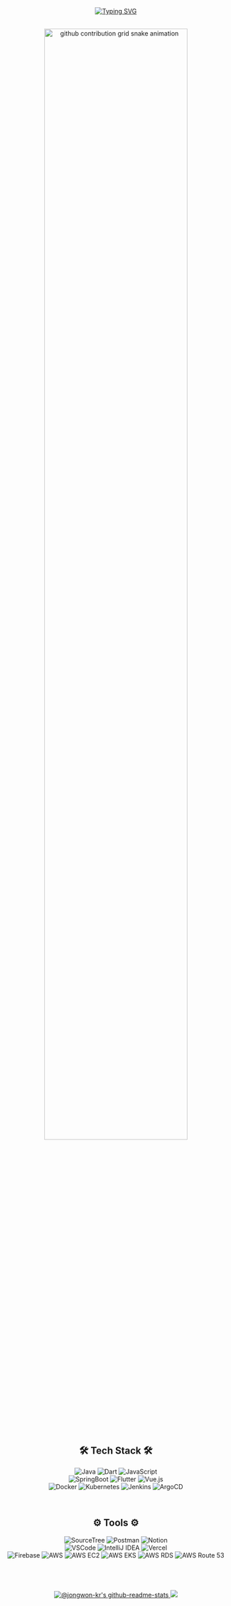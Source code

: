 <div align="center">
  <a href="https://github.com/jongwon-kr">
    <img src="https://readme-typing-svg.demolab.com?font=Fira+Code&weight=500&size=30&duration=2000&pause=1000&color=FFD200&center=true&vCenter=true&width=435&lines=Hello!!;I'm+Jongwon;Welcome+to+my+GitHub" alt="Typing SVG" />
  </a>
</div>

<br>

<p align="center">
  <picture>
    <source
      media="(prefers-color-scheme: dark)"
      srcset="https://raw.githubusercontent.com/jongwon-kr/jongwon-kr/output/github-contribution-grid-snake-dark.svg"
    />
    <source
      media="(prefers-color-scheme: light)"
      srcset="https://raw.githubusercontent.com/jongwon-kr/jongwon-kr/output/github-contribution-grid-snake.svg"
    />
    <img
      alt="github contribution grid snake animation"
      src="https://raw.githubusercontent.com/jongwon-kr/jongwon-kr/output/github-contribution-grid-snake.svg" width="80%"
    />
  </picture>
</p>

<br>

<h2 align="center">🛠️ Tech Stack 🛠️</h2>
<p align="center">
  <img alt="Java" src="https://img.shields.io/badge/Java-ED8B00?style=flat&logo=openjdk&logoColor=white">
  <img alt="Dart" src="https://img.shields.io/badge/Dart-0175C2?style=flat&logo=dart&logoColor=white">
  <img alt="JavaScript" src="https://img.shields.io/badge/JavaScript-F7DF1E?style=flat&logo=javascript&logoColor=black">
  <br>
  <img alt="SpringBoot" src="https://img.shields.io/badge/Spring%20Boot-6DB33F?style=flat&logo=springboot&logoColor=white">
  <img alt="Flutter" src="https://img.shields.io/badge/Flutter-02569B?style=flat&logo=flutter&logoColor=white">
  <img alt="Vue.js" src="https://img.shields.io/badge/Vue.js-4FC08D?style=flat&logo=vue.js&logoColor=white">
  <br>
  <img alt="Docker" src="https://img.shields.io/badge/Docker-2496ED?style=flat&logo=docker&logoColor=white">
  <img alt="Kubernetes" src="https://img.shields.io/badge/Kubernetes-326CE5?style=flat&logo=kubernetes&logoColor=white">
  <img alt="Jenkins" src="https://img.shields.io/badge/Jenkins-D24939?style=flat&logo=jenkins&logoColor=white">
  <img alt="ArgoCD" src="https://img.shields.io/badge/ArgoCD-EF7B4D?style=flat&logo=argo&logoColor=white">
</p>

<br>

<h2 align="center">⚙️ Tools ⚙️</h2>
<p align="center">
  <img alt="SourceTree" src="https://img.shields.io/badge/SourceTree-0052CC?style=flat&logo=sourcetree&logoColor=white">
  <img alt="Postman" src="https://img.shields.io/badge/Postman-FF6C37?style=flat&logo=postman&logoColor=white">
  <img alt="Notion" src="https://img.shields.io/badge/Notion-000000?style=flat&logo=notion&logoColor=white">
  <br>
  <img alt="VSCode" src="https://img.shields.io/badge/VSCode-007ACC?style=flat&logo=visualstudiocode&logoColor=white">
  <img alt="IntelliJ IDEA" src="https://img.shields.io/badge/IntelliJ%20IDEA-FF9900?style=flat&logo=intellij%20idea&logoColor=white">
  <img alt="Vercel" src="https://img.shields.io/badge/Vercel-000000?style=flat&logo=vercel&logoColor=white">
  <br>
  <img alt="Firebase" src="https://img.shields.io/badge/Firebase-DD2C00?style=flat&logo=firebase&logoColor=white">
  <img alt="AWS" src="https://img.shields.io/badge/AWS-232F3E?style=flat&logo=amazonwebservices&logoColor=white">
  <img alt="AWS EC2" src="https://img.shields.io/badge/EC2-FF9900?style=flat&logo=amazonec2&logoColor=white">
  <img alt="AWS EKS" src="https://img.shields.io/badge/EKS-FF9900?style=flat&logo=amazoneks&logoColor=white">
  <img alt="AWS RDS" src="https://img.shields.io/badge/RDS-527FFF?style=flat&logo=amazonrds&logoColor=white">
  <img alt="AWS Route 53" src="https://img.shields.io/badge/Route 53-8C4FFF?style=flat&logo=amazonroute53&logoColor=white">
</p>

<br> 

# 
<p align="center">
  <a href="https://github.com/jongwon-kr?tab=repositories">
    <img src="https://github-readme-stats.vercel.app/api?username=jongwon-kr&show_icons=true&theme=buefy" alt="@jongwon-kr's github-readme-stats">
  </a>
  <a>
    <img src="https://github-readme-stats.vercel.app/api/top-langs/?username=jongwon-kr&theme=buefy&layout=compact"/> 
  </a>
</p>

<p align="center">

</p>  

<br>
